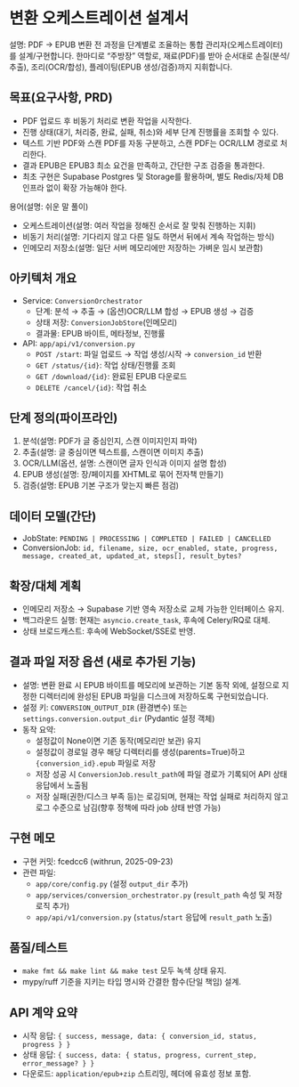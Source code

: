 # 변환 오케스트레이션 설계서

설명: PDF → EPUB 변환 전 과정을 단계별로 조율하는 통합 관리자(오케스트레이터)를 설계/구현합니다. 한마디로 “주방장” 역할로, 재료(PDF)를 받아 순서대로 손질(분석/추출), 조리(OCR/합성), 플레이팅(EPUB 생성/검증)까지 지휘합니다.

## 목표(요구사항, PRD)
- PDF 업로드 후 비동기 처리로 변환 작업을 시작한다.
- 진행 상태(대기, 처리중, 완료, 실패, 취소)와 세부 단계 진행률을 조회할 수 있다.
- 텍스트 기반 PDF와 스캔 PDF를 자동 구분하고, 스캔 PDF는 OCR/LLM 경로로 처리한다.
- 결과 EPUB은 EPUB3 최소 요건을 만족하고, 간단한 구조 검증을 통과한다.
- 최초 구현은 Supabase Postgres 및 Storage를 활용하며, 별도 Redis/자체 DB 인프라 없이 확장 가능해야 한다.

용어(설명: 쉬운 말 풀이)
- 오케스트레이션(설명: 여러 작업을 정해진 순서로 잘 맞춰 진행하는 지휘)
- 비동기 처리(설명: 기다리지 않고 다른 일도 하면서 뒤에서 계속 작업하는 방식)
- 인메모리 저장소(설명: 일단 서버 메모리에만 저장하는 가벼운 임시 보관함)

## 아키텍처 개요
- Service: `ConversionOrchestrator`
  - 단계: 분석 → 추출 → (옵션)OCR/LLM 합성 → EPUB 생성 → 검증
  - 상태 저장: `ConversionJobStore`(인메모리)
  - 결과물: EPUB 바이트, 메타정보, 진행률
- API: `app/api/v1/conversion.py`
  - `POST /start`: 파일 업로드 → 작업 생성/시작 → `conversion_id` 반환
  - `GET /status/{id}`: 작업 상태/진행률 조회
  - `GET /download/{id}`: 완료된 EPUB 다운로드
  - `DELETE /cancel/{id}`: 작업 취소

## 단계 정의(파이프라인)
1) 분석(설명: PDF가 글 중심인지, 스캔 이미지인지 파악)
2) 추출(설명: 글 중심이면 텍스트를, 스캔이면 이미지 추출)
3) OCR/LLM(옵션, 설명: 스캔이면 글자 인식과 이미지 설명 합성)
4) EPUB 생성(설명: 장/페이지를 XHTML로 묶어 전자책 만들기)
5) 검증(설명: EPUB 기본 구조가 맞는지 빠른 점검)

## 데이터 모델(간단)
- JobState: `PENDING | PROCESSING | COMPLETED | FAILED | CANCELLED`
- ConversionJob: `id, filename, size, ocr_enabled, state, progress, message, created_at, updated_at, steps[], result_bytes?`

## 확장/대체 계획
- 인메모리 저장소 → Supabase 기반 영속 저장소로 교체 가능한 인터페이스 유지.
- 백그라운드 실행: 현재는 `asyncio.create_task`, 후속에 Celery/RQ로 대체.
- 상태 브로드캐스트: 후속에 WebSocket/SSE로 반영.

## 결과 파일 저장 옵션 (새로 추가된 기능)

- 설명: 변환 완료 시 EPUB 바이트를 메모리에 보관하는 기본 동작 외에, 설정으로 지정한 디렉터리에 완성된 EPUB 파일을 디스크에 저장하도록 구현되었습니다.
- 설정 키: `CONVERSION_OUTPUT_DIR` (환경변수) 또는 `settings.conversion.output_dir` (Pydantic 설정 객체)
- 동작 요약:
  - 설정값이 None이면 기존 동작(메모리만 보관) 유지
  - 설정값이 경로일 경우 해당 디렉터리를 생성(parents=True)하고 `{conversion_id}.epub` 파일로 저장
  - 저장 성공 시 `ConversionJob.result_path`에 파일 경로가 기록되어 API 상태 응답에서 노출됨
  - 저장 실패(권한/디스크 부족 등)는 로깅되며, 현재는 작업 실패로 처리하지 않고 로그 수준으로 남김(향후 정책에 따라 job 상태 반영 가능)

## 구현 메모

- 구현 커밋: fcedcc6 (withrun, 2025-09-23)
- 관련 파일:
  - `app/core/config.py` (설정 `output_dir` 추가)
  - `app/services/conversion_orchestrator.py` (`result_path` 속성 및 저장 로직 추가)
  - `app/api/v1/conversion.py` (`status`/`start` 응답에 `result_path` 노출)


## 품질/테스트
- `make fmt && make lint && make test` 모두 녹색 상태 유지.
- mypy/ruff 기준을 지키는 타입 명시와 간결한 함수(단일 책임) 설계.

## API 계약 요약
- 시작 응답: `{ success, message, data: { conversion_id, status, progress } }`
- 상태 응답: `{ success, data: { status, progress, current_step, error_message? } }`
- 다운로드: `application/epub+zip` 스트리밍, 헤더에 유효성 정보 포함.

